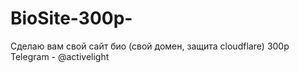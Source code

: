 # BioSite-300p-
Сделаю вам свой сайт био (свой домен, защита cloudflare) 300p Telegram - @activelight
